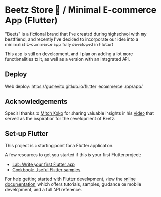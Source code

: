 # Beetz Store 🐝 / Minimal E-commerce App (Flutter)

"Beetz" is a fictional brand that I've created during highschool with my bestfriend, and recently I've decided to incorporate our idea into a minimalist E-commerce app fully developed in Flutter!

This app is still on development, and I plan on adding a lot more functionalities to it, as well as a version with an integrated API.

## Deploy

Web deploy: https://gustevito.github.io/flutter_ecommerce_app/app/


## Acknowledgements

Special thanks to [Mitch Koko](https://github.com/mitchkoko) for sharing valuable insights in his [video](https://www.youtube.com/watch?v=rYdP2LnBGsA) that served as the inspiration for the development of Beetz.

## Set-up Flutter

This project is a starting point for a Flutter application.

A few resources to get you started if this is your first Flutter project:

- [Lab: Write your first Flutter app](https://docs.flutter.dev/get-started/codelab)
- [Cookbook: Useful Flutter samples](https://docs.flutter.dev/cookbook)

For help getting started with Flutter development, view the
[online documentation](https://docs.flutter.dev/), which offers tutorials,
samples, guidance on mobile development, and a full API reference.
